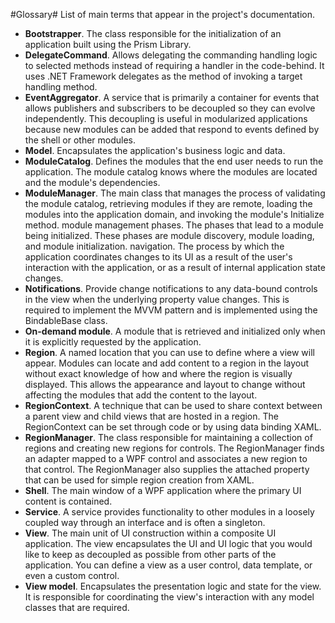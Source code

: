 #Glossary#
List of main terms that appear in the project's documentation.

* **Bootstrapper**. The class responsible for the initialization of an application built using the Prism Library.
* **DelegateCommand**. Allows delegating the commanding handling logic to selected methods instead of requiring a handler in the code-behind. It uses .NET Framework delegates as the method of invoking a target handling method.
* **EventAggregator**. A service that is primarily a container for events that allows publishers and subscribers to be decoupled so they can evolve independently. This decoupling is useful in modularized applications because new modules can be added that respond to events defined by the shell or other modules.
* **Model**. Encapsulates the application's business logic and data.
* **ModuleCatalog**. Defines the modules that the end user needs to run the application. The module catalog knows where the modules are located and the module's dependencies.
* **ModuleManager**. The main class that manages the process of validating the module catalog, retrieving modules if they are remote, loading the modules into the application domain, and invoking the module's Initialize method.
module management phases. The phases that lead to a module being initialized. These phases are module discovery, module loading, and module initialization.
navigation. The process by which the application coordinates changes to its UI as a result of the user's interaction with the application, or as a result of internal application state changes.
* **Notifications**. Provide change notifications to any data-bound controls in the view when the underlying property value changes. This is required to implement the MVVM pattern and is implemented using the BindableBase class.
* **On-demand module**. A module that is retrieved and initialized only when it is explicitly requested by the application.
* **Region**. A named location that you can use to define where a view will appear. Modules can locate and add content to a region in the layout without exact knowledge of how and where the region is visually displayed. This allows the appearance and layout to change without affecting the modules that add the content to the layout.
* **RegionContext**. A technique that can be used to share context between a parent view and child views that are hosted in a region. The RegionContext can be set through code or by using data binding XAML.
* **RegionManager**. The class responsible for maintaining a collection of regions and creating new regions for controls. The RegionManager finds an adapter mapped to a WPF control and associates a new region to that control. The RegionManager also supplies the attached property that can be used for simple region creation from XAML.
* **Shell**. The main window of a WPF application where the primary UI content is contained.
* **Service**. A service provides functionality to other modules in a loosely coupled way through an interface and is often a singleton.
* **View**. The main unit of UI construction within a composite UI application. The view encapsulates the UI and UI logic that you would like to keep as decoupled as possible from other parts of the application. You can define a view as a user control, data template, or even a custom control.
* **View model**. Encapsulates the presentation logic and state for the view. It is responsible for coordinating the view's interaction with any model classes that are required.

